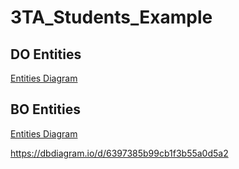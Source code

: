 # 3TA_Students_Example

## DO Entities 
[Entities Diagram](https://dbdiagram.io/d/637f610dc9abfc611174fd9c)

## BO Entities 
[Entities Diagram](https://dbdiagram.io/d/6397385b99cb1f3b55a0d5a2)

https://dbdiagram.io/d/6397385b99cb1f3b55a0d5a2